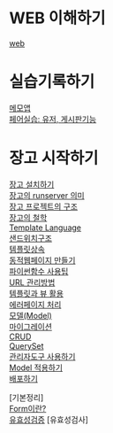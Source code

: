 # WEB 이해하기
[web](./WEB.md)
  
# 실습기록하기
[메모앱](./%EC%9E%A5%EA%B3%A0%EC%97%B0%EC%8A%B5/todo/)
<br>
[페어실습: 유저, 게시판기능](https://github.com/kleenex1/fourth_pair)

# 장고 시작하기

[장고 설치하기](./installation.md) <br>
[장고의 runserver 의미](./runserver.md)<br>
[장고 프로젝트의 구조](./project_structure.md)<br>
[장고의 철학](./reusable_app.md)<br>
[Template Language](./Template_language.md)<br>
[샌드위치구조](./sandwitches.md)<br>
[템플릿상속](./template_inheritance.md)<br>
[동적웹페이지 만들기](./dynamic.md)<br>
[파이썬함수 사용팁](./python_function_tips.md)<br>
[URL 관리방법](./manage_url.md)<br>
[템플릿과 뷰 활용](./template_and_view.md)<br>
[에러페이지 처리](./error_pages.md)<br>
[모델(Model)](./model.md)<br>
[마이그레이션](./migration.md)<br>
[CRUD](./CRUD.md)<br>
[QuerySet](./queryset.md)<br>
[관리자도구 사용하기](./admin.md)<br>
[Model 적용하기](./applying_model.md)<br>
[배포하기](./publish.md)<br>

[기본정리]<br>
[Form이란?](./form.md)<br>
[유효성검증]()
[유효성검사]<br>
